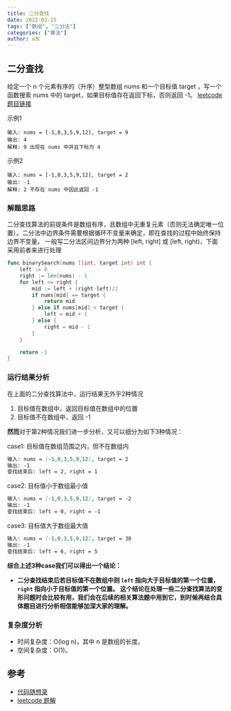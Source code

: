 ```yaml
---
title: 二分查找
date: 2022-02-15
tags: ["数组", "二分法"]
categories: ["算法"]
author: a东
---
```


## 二分查找
给定一个 n 个元素有序的（升序）整型数组 nums 和一个目标值 target  ，写一个函数搜索 nums 中的 target，如果目标值存在返回下标，否则返回 -1。
[ leetcode 题目链接](https://leetcode-cn.com/problems/binary-search/)

示例1
```
输入: nums = [-1,0,3,5,9,12], target = 9     
输出: 4       
解释: 9 出现在 nums 中并且下标为 4    
```

示例2
```
输入: nums = [-1,0,3,5,9,12], target = 2     
输出: -1        
解释: 2 不存在 nums 中因此返回 -1    
```
<!-- more -->

### 解题思路
二分查找算法的前提条件是数组有序，且数组中无重复元素（否则无法确定唯一位置）。二分法中边界条件需要根据循环不变量来确定，即在查找的过程中始终保持边界不变量。
一般写二分法区间边界分为两种 [left, right] 或 [left, right)，下面采用前者来进行处理

```go
func binarySearch(nums []int, target int) int {
	left := 0
	right := len(nums) - 1
	for left <= right {
		mid := left + (right-left)/2
		if nums[mid] == target {
			return mid
		} else if nums[mid] < target {
			left = mid + 1
		} else {
			right = mid - 1
		}
	}

	return -1
}
```

### 运行结果分析
在上面的二分查找算法中，运行结果无外乎2种情况
1. 目标值在数组中，返回目标值在数组中的位置
2. 目标值不在数组中，返回 -1

**然而**对于第2种情况我们进一步分析，又可以细分为如下3种情况：

case1: 目标值在数组范围之内，但不在数组内
```markdown
输入: nums = [-1,0,3,5,9,12], target = 2     
输出: -1
查找结束后: left = 2, right = 1
```

case2: 目标值小于数组最小值
```markdown
输入: nums = [-1,0,3,5,9,12], target = -2     
输出: -1
查找结束后: left = 0, right = -1
```

case3: 目标值大于数组最大值
```markdown
输入: nums = [-1,0,3,5,9,12], target = 30     
输出: -1
查找结束后: left = 6, right = 5
```

**综合上述3种case我们可以得出一个结论：**
- **二分查找结束后若目标值不在数组中则 `left` 指向大于目标值的第一个位置，`right` 指向小于目标值的第一个位置。**
**这个结论在处理一些二分查找算法的变形问题时会比较有用，我们会在后续的相关算法题中用到它，到时候再结合具体题目进行分析相信能够加深大家的理解。**

### 复杂度分析
- 时间复杂度：O(log n)，其中 n 是数组的长度。
- 空间复杂度：O(1)。

## 参考
* [代码随想录](https://programmercarl.com/0704.%E4%BA%8C%E5%88%86%E6%9F%A5%E6%89%BE.html#_704-%E4%BA%8C%E5%88%86%E6%9F%A5%E6%89%BE)
* [leetcode 题解](https://leetcode-cn.com/problems/binary-search/solution/er-fen-cha-zhao-by-leetcode-solution-f0xw/)






